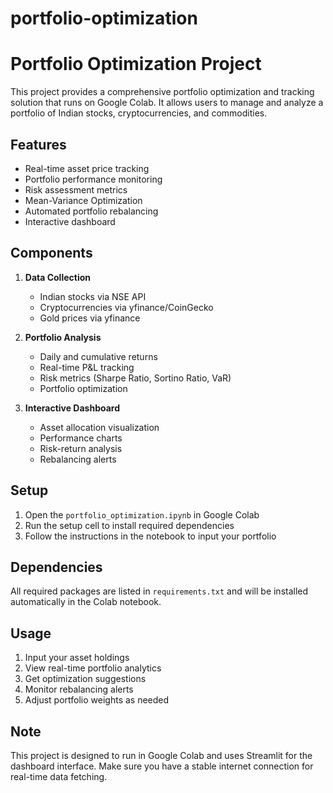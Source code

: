 # portfolio-optimization
# Portfolio Optimization Project

This project provides a comprehensive portfolio optimization and tracking solution that runs on Google Colab. It allows users to manage and analyze a portfolio of Indian stocks, cryptocurrencies, and commodities.

## Features

- Real-time asset price tracking
- Portfolio performance monitoring
- Risk assessment metrics
- Mean-Variance Optimization
- Automated portfolio rebalancing
- Interactive dashboard

## Components

1. **Data Collection**
   - Indian stocks via NSE API
   - Cryptocurrencies via yfinance/CoinGecko
   - Gold prices via yfinance

2. **Portfolio Analysis**
   - Daily and cumulative returns
   - Real-time P&L tracking
   - Risk metrics (Sharpe Ratio, Sortino Ratio, VaR)
   - Portfolio optimization

3. **Interactive Dashboard**
   - Asset allocation visualization
   - Performance charts
   - Risk-return analysis
   - Rebalancing alerts

## Setup

1. Open the `portfolio_optimization.ipynb` in Google Colab
2. Run the setup cell to install required dependencies
3. Follow the instructions in the notebook to input your portfolio

## Dependencies

All required packages are listed in `requirements.txt` and will be installed automatically in the Colab notebook.

## Usage

1. Input your asset holdings
2. View real-time portfolio analytics
3. Get optimization suggestions
4. Monitor rebalancing alerts
5. Adjust portfolio weights as needed

## Note

This project is designed to run in Google Colab and uses Streamlit for the dashboard interface. Make sure you have a stable internet connection for real-time data fetching. 
